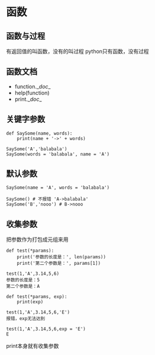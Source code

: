 # 函数

## 函数与过程
有返回值的叫函数，没有的叫过程
python只有函数，没有过程

## 函数文档
+ function.\__doc__
+ help(function)
+ print.\__doc__

## 关键字参数
```
def SaySome(name, words):
    print(name + '->' + words)

SaySome('A','balabala')
SaySome(words = 'balabala', name = 'A')
```

## 默认参数
```
SaySome(name = 'A', words = 'balabala')

SaySome() # 不报错 'A->balabala'
SaySome('B','nooo') # B->nooo
```

## 收集参数
把参数作为打包成元组来用
```
def test(*params):
    print('参数的长度是：', len(params))
    print('第二个参数是：', params[1])

test(1,'A',3.14,5,6) 
参数的长度是：5
第二个参数是：A
```
```
def test(*params, exp):
    print(exp)

test(1,'A',3.14,5,6,'E')
报错，exp无法达到

test(1,'A',3.14,5,6,exp = 'E')
E
```
print本身就有收集参数

